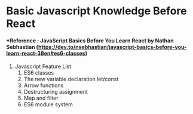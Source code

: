 # Basic Javascript Knowledge Before React

#### *Reference : JavaScript Basics Before You Learn React by Nathan Sebhastian (https://dev.to/nsebhastian/javascript-basics-before-you-learn-react-38en#es6-classes)

1. Javascript Feature List
    1. ES6 classes
    2. The new variable declaration let/const
    3. Arrow functions
    4. Destructuring assignment
    5. Map and filter
    6. ES6 module system